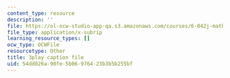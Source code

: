 ```yaml
---
content_type: resource
description: ''
file: https://ol-ocw-studio-app-qa.s3.amazonaws.com/courses/6-042j-mathematics-for-computer-science-fall-2010/54dd026a90fe5b06976423b3b5b255bf_gGlMSe7uEkA.vtt
file_type: application/x-subrip
learning_resource_types: []
ocw_type: OCWFile
resourcetype: Other
title: 3play caption file
uid: 54dd026a-90fe-5b06-9764-23b3b5b255bf
---
```

